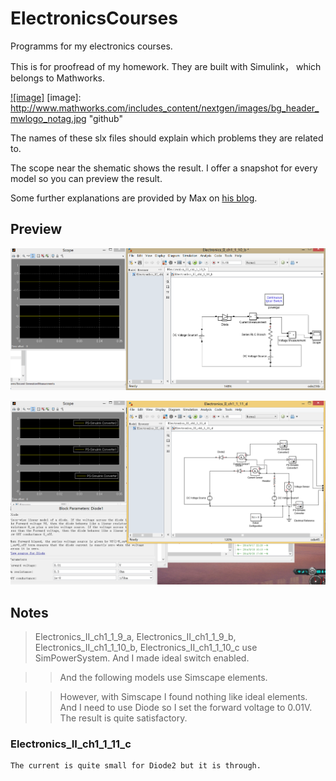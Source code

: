 ElectronicsCourses
==================

Programms for my electronics courses.

This is for proofread of my homework. They are built with Simulink， which belongs to Mathworks.

[![image]](http://www.mathworks.com/index.html?s_tid=gn_logo)
[image]: http://www.mathworks.com/includes_content/nextgen/images/bg_header_mwlogo_notag.jpg "github"

The names of these slx files should explain which problems they are related to.

The scope near the shematic shows the result. I offer a snapshot for every model so you can preview the result.

Some further explanations are provided by Max on [his blog](http://romax.me/). 

Preview
-------------------
![github](https://github.com/Rareson/ElectronicsCourses/blob/master/Electronics_II_ch1_1_10_b.png "github")

![github](https://github.com/Rareson/ElectronicsCourses/blob/master/Electronics_II_ch1_1_11_d.png "github")



Notes
-----------------

> Electronics_II_ch1_1_9_a, Electronics_II_ch1_1_9_b, Electronics_II_ch1_1_10_b, Electronics_II_ch1_1_10_c use SimPowerSystem. 
> And I made ideal switch enabled.

>> And the following models use Simscape elements.

>> However, with Simscape I found nothing like ideal elements. And I need to use Diode so I set the forward voltage to 0.01V.
>> The result is quite satisfactory.

### Electronics_II_ch1_1_11_c
	The current is quite small for Diode2 but it is through.


